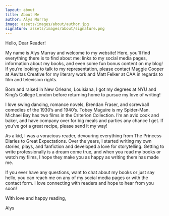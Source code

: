 ```yaml
---
layout: about
title: About Me
author: Alys Murray
image: assets/images/about/author.jpg
signature: assets/images/about/signature.png
---
```


Hello, Dear Reader!

My name is Alys Murray and welcome to my website! Here, you’ll find everything there is to find about me: links to my social media pages, information about my books, and even some fun bonus content on my blog! If you’re looking to talk to my representation, please contact Maggie Cooper at Aevitas Creative for my literary work and Matt Felker at CAA in regards to film and television rights.

Born and raised in New Orleans, Louisiana, I got my degrees at NYU and King’s College London before returning home to pursue my love of writing!

I love swing dancing, romance novels, Brendan Fraser, and screwball comedies of the 1930’s and 1940’s. Tobey Maguire is my Spider-Man. Michael Bay has two films in the Criterion Collection. I’m an avid cook and baker, and have company over for big meals and parties any chance I get. If you’ve got a great recipe, please send it my way!

As a kid, I was a voracious reader, devouring everything from The Princess Diaries to Great Expectations. Over the years, I started writing my own stories, plays, and fanfiction and developed a love for storytelling. Getting to write professionally is a dream come true, and when you read my books or watch my films, I hope they make you as happy as writing them has made me.

If you ever have any questions, want to chat about my books or just say hello, you can reach me on any of my social media pages or with the contact form. I love connecting with readers and hope to hear from you soon!

With love and happy reading,

Alys
